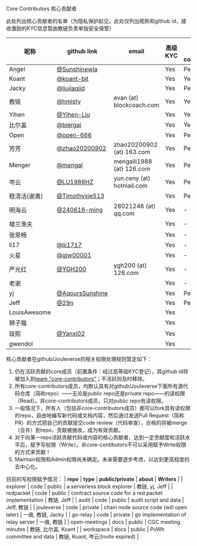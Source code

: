 Core Contributors 核心贡献者

此处列出核心贡献者的名单（为隐私保护起见，此处仅列出昵称和github id，接收激励的KYC信息暂由教链负责单独安全保管）

| **昵称** | **github link** | **email** | **高级KYC** | **已加入 core-contributors**|
|-|-|-|-|-|
| Angel | [@Sunshinewla](https://github.com/Sunshinewla) | | Yes | Pending |
| Koant | [@koant-bit](https://github.com/koant-bit) |  | Yes | Yes |
| Jacky | [@liujiaqiid](https://github.com/liujiaqiid) | | Yes | Pending |
| 教链 | [@hmisty](https://github.com/hmisty) | evan (at) blockcoach.com | Yes | Yes |
| Yihen | [@Yihen-Liu](https://github.com/Yihen-Liu) | | Yes | Yes |
| 比尔盖 | [@biergai](https://github.com/biergai) | | Yes | Yes |
| Open | [@open-666](https://github.com/open-666) | | Yes | Pending |
| 芳芳 | [@zhao20200902](https://github.com/zhao20200902) | zhao20200902 (at) 163.com | Yes | Pending |
| Menger | [@mengal](https://github.com/mengal) | mengaili1988 (at) 126.com | Yes | Pending |
| 岑云 | [@LU1986HZ](https://github.com/LU1986HZ) | yun.ceny (at) hotmail.com | Yes | Pending |
| 稳清活(谢勇) | [@Timothyxie513](https://github.com/Timothyxie513) | | Yes | Pending |
| 明海云 | [@240616-ming](https://github.com/240616-ming) | 28021246 (at) qq.com | Yes | - |
| 楼兰渔夫 | | | Yes | - |
| 张恩畅 | | | Yes | - |
| li17 | [@lii1717](https://github.com/lii1717) | | Yes | - |
| 火星 | [@gjw00001](https://github.com/gjw00001) | | Yes | - |
| 严光红 | [@YGH200](https://github.com/240616-ming) | ygh200 (at) 126.com | Yes | - |
| 老谢 | | | Yes | - |
| yj | [@AqoursSunshine](https://github.com/AqoursSunshine) | | Yes | Pending |
| Jeff | [@29n](https://github.com/29n) |  | Yes | Pending |
| LouisAwesome | | | Yes |  |
| 狮子猫 | | | Yes |  |
| 琰熙 | [@Yanxi02](https://github.com/Yanxi02) |  | Yes |  |
| gwendol |  |  | Yes |   |

核心贡献者在github/Jouleverse的相关权限处理规则暂定如下：
1. 仍在活跃贡献的core成员（前置条件：经过高等级KYC登记），其github id将被加入到[team "core-contributors"](https://github.com/orgs/Jouleverse/teams/core-contributors/members)；不活跃则及时移除。
2. 所有core-contributors成员，均默认具有对github/Jouleverse下面所有源代码仓库（简称repo）——无论是public repo还是private repo——的读权限（Read）。非core-contributors成员，只对public repo有读权限。
3. 一般情况下，所有人（包括非core-contributors成员）都可以fork具有读权限的repo，自由地编写新代码或文档内容，然后通过发送Pull Request（简称PR）的方式把自己的贡献提交code review（代码审查），合格的将被merge（合并）到repo，贡献被接收，成为有效贡献。
4. 对于向某一repo活跃贡献代码或内容的核心贡献者，达到一定贡献度和活跃水平后，赋予写权限（Write）。非core-contibutors不可以采用赋予Write权限的方式来贡献！
5. Maintain权限和Admin权限尚未确定。未来需要逐步考虑，以达到更高程度的去中心化。

目前的写权限赋予情况：
| **repo** | **type** | **public/private** | **about** | **Writers** |
| explorer | code | public | a serverless block explorer | 教链, yj, Jeff |
| redpacket | code | public | contract source code for a red packet implementation | 教链, Jeff |
| audit | code | public | audit script and data | Jeff, 教链 |
| jouleverse | code | private | chain node source code (will open later) | 一痕, 教链, Jacky |
| go-relay | code | private | go implementation of relay server | 一痕, 教链 |
| open-meetings | docs | public | CGC meeting minutes | 教链, 比尔盖, Koant |
| workspace | docs | public | PoWh committee and data | 教链, Koant, 岑云(Invite expired) |
